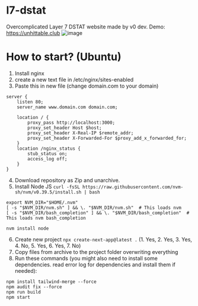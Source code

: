 # l7-dstat
Overcomplicated Layer 7 DSTAT website made by v0 dev.
Demo: https://unhittable.club
![image](https://github.com/user-attachments/assets/af08c704-ca0f-48c0-8e29-364aaf07c6ec)

# How to start? (Ubuntu)
1. Install nginx
2. create a new text file in /etc/nginx/sites-enabled
3. Paste this in new file (change domain.com to your domain)
```
server {
    listen 80;
    server_name www.domain.com domain.com;

    location / {
        proxy_pass http://localhost:3000;
        proxy_set_header Host $host;
        proxy_set_header X-Real-IP $remote_addr;
        proxy_set_header X-Forwarded-For $proxy_add_x_forwarded_for;
    }
    location /nginx_status {
        stub_status on;
        access_log off;
    }
}
```

4. Download repository as Zip and unarchive.
5. Install Node JS
`curl -fsSL https://raw.githubusercontent.com/nvm-sh/nvm/v0.39.5/install.sh | bash`
```
export NVM_DIR="$HOME/.nvm"
[ -s "$NVM_DIR/nvm.sh" ] && \. "$NVM_DIR/nvm.sh"  # This loads nvm
[ -s "$NVM_DIR/bash_completion" ] && \. "$NVM_DIR/bash_completion"  # This loads nvm bash_completion
```
`nvm install node`

6. Create new project
`npx create-next-app@latest .`
(1. Yes, 2. Yes, 3. Yes, 4. No, 5. Yes, 6. Yes, 7. No)
7. Copy files from archive to the project folder overwriting everything
8. Run these commands (you might also need to install some dependencies. read error log for dependencies and install them if needed):
```
npm install tailwind-merge --force
npm audit fix --force
npm run build
npm start
```
